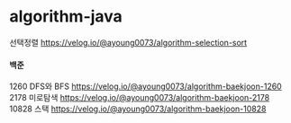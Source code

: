 # algorithm-java

선택정렬
<https://velog.io/@ayoung0073/algorithm-selection-sort>

#### 백준
1260 DFS와 BFS <https://velog.io/@ayoung0073/algorithm-baekjoon-1260> <br>
2178 미로탐색 <https://velog.io/@ayoung0073/algorithm-baekjoon-2178>
10828 스택 <https://velog.io/@ayoung0073/algorithm-baekjoon-10828>
